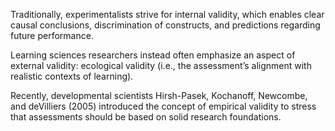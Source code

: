 
Traditionally, experimentalists strive for internal validity, which enables clear causal conclusions, discrimination of constructs, and predictions regarding future performance.

Learning sciences researchers instead often emphasize an aspect of external validity: ecological validity (i.e., the assessment’s alignment with realistic contexts of learning).

Recently, developmental scientists Hirsh-Pasek, Kochanoff, Newcombe, and deVilliers (2005) introduced the concept of empirical validity to stress that assessments should be based on solid research foundations.
